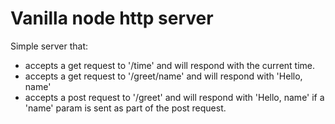 # Vanilla node http server

Simple server that:
- accepts a get request to '/time' and will respond with the current time.
- accepts a get request to '/greet/name' and will respond with 'Hello, name'
- accepts a post request to '/greet' and will respond with 'Hello, name' if a 'name' param is sent as part of the post request.
